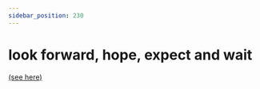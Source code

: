```yaml
---
sidebar_position: 230
---
```


# look forward, hope, expect and wait

[(see here)](./expect-hope-wait-and-look-forward)

